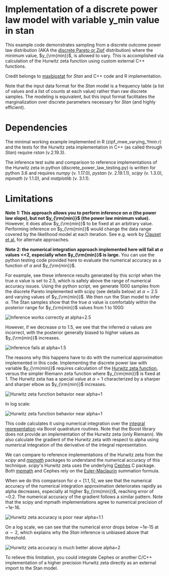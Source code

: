 # Implementation of a discrete power law model with variable y_min value in stan

This example code demonstrates sampling from a discrete outcome power law distribution (AKA the [discrete Pareto or  Zipf](https://en.wikipedia.org/wiki/Zipf's_law#Related_laws) distribution) where the minimum value, $y_{\rm{min}}$, is allowed to vary. This is accomplished via calculation of the Hurwitz zeta function using custom external C++ functions.

Credit belongs to [maxbiostat](https://github.com/maxbiostat) for *Stan* and C++ code and R implementation.

Note that the input data format for the *Stan* model is a frequency table (a list of values and a list of counts at each value) rather than raw discrete samples.  The modeling is equivalent, but this input format facilitates the marginalization over discrete parameters necessary for *Stan* (and highly efficient).

# Dependencies

The minimal working example implemented in R (zipf_mwe_varying_Ymin.r) and the tests for the Hurwitz zeta implementation in C++ (as called through *Stan*) require *rstan* (v.2.19.3).

The inference test suite and comparison to reference implementations of the Hurwitz zeta in python (discrete_power_law_testing.py) is written for python 3.6 and requires *numpy* (v. 1.17.0), *pystan* (v. 2.19.1.1), *scipy* (v. 1.3.0), *mpmath* (v 1.1.0), and *matplotlib* (v. 3.1.1).

# Limitations

**Note 1: This approach allows you to perform inference on $\alpha$ (the power law slope), but not $y_{\rm{min}}$ (the power law minimum value).** However, it does allow $y_{\rm{min}}$ to be fixed at an arbitrary value.  Performing inference on $y_{\rm{min}}$ would change the data range covered by the likelihood model at each iteration.  See e.g. work by [Clauset et al.](http://tuvalu.santafe.edu/~aaronc/powerlaws/) for alternate approaches.

**Note 2: the numerical integration approach implemented here will fail at $\alpha$ values <<2, especially when $y_{\rm{min}}$ is large.**  You can use the python testing code provided here to evaluate the numerical accuracy as a function of $\alpha$ and $y_{\rm{min}}$.

For example, see these inference results generated by this script when the true $\alpha$ value is set to 2.5, which is safely above the range of numerical accuracy issues.  Using the python script, we generate 1000 samples from the discrete Pareto implemented with scipy (see details below) at $\alpha=2.5$ and varying values of $y_{\rm{min}}$.  We then run the Stan model to infer $\alpha$.  The Stan samples show that the true $\alpha$ value is comfortably within the posterior range for $y_{\rm{min}}$ values from 1 to 1000:

![Inference works correctly at alpha=2.5](test_pareto_discrete_inference_alpha2.5.png)

However, if we decrease $\alpha$ to 1.5, we see that the inferred $\alpha$ values are incorrect, with the posterior generally biased to higher values as $y_{\rm{min}}$ increases.

![Inference fails at alpha=1.5](test_pareto_discrete_inference_alpha1.5.png)

The reasons why this happens have to do with the numerical approximation implemented in this code.  Implementing the discrete power law with variable $y_{\rm{min}}$ requires calculation of the [Hurwitz zeta function](https://dlmf.nist.gov/25.11#i), versus the simpler Riemann zeta function where $y_{\rm{min}}$ is fixed at 1. The Hurwitz zeta has a special value at $\alpha=1$ characterized by a sharper and sharper elbow as $y_{\rm{min}}$ increases.

![Hurwitz zeta function behavior near alpha=1](test_hurwitz_zeta.png)

In log scale:
    
![Hurwitz zeta function behavior near alpha=1](test_hurwitz_zeta_log.png)

This code calculates it using numerical integration over the [integral representation](https://dlmf.nist.gov/25.11#vii) via Boost quadrature routines. Note that the Boost library does not provide an implementation of the Hurwitz zeta (only Riemann). We also calculate the gradient of the Hurwitz zeta with respect to alpha using numerical integration of the derivative of the integral representation. 

We can compare to reference implementations of the Hurwitz zeta from the *scipy* and [*mpmath*](http://mpmath.org/) packages to understand the numerical accuracy of this technique.  *scipy*'s Hurwitz zeta uses the underlying [Cephes](https://www.netlib.org/cephes/) C package.  Both [mpmath](http://mpmath.org/doc/current/functions/zeta.html) and Cephes rely on the [Euler-Maclaurin](https://dlmf.nist.gov/25.11#iii) summation formula.

When we do this comparison for $\alpha=[1.1, 5]$, we see that the numerical accuracy of the numerical integration approximation deteriorates rapidly as alpha decreases, especially at higher $y_{\rm{min}}$, reaching error of ~0.2. The numerical accuracy of the gradient follows a similar pattern.  Note that the scipy and mpmath implementations agree to numerical precision of ~1e-16.

![Hurwitz zeta accuracy is poor near alpha=1.1](test_pareto_discrete_comparefuncs_alpha1.1.png)

On a log scale, we can see that the numerical error drops below ~1e-15 at $\alpha\sim2$, which explains why the *Stan* inference is unbiased above that threshold.

![Hurwitz zeta accuracy is much better above alpha=2](test_pareto_discrete_comparefuncs_alpha1.1_log.png)

To relieve this limitation, you could integrate Cephes or another C/C++ implementation of a higher precision Hurwitz zeta directly as an external import to the Stan model.


